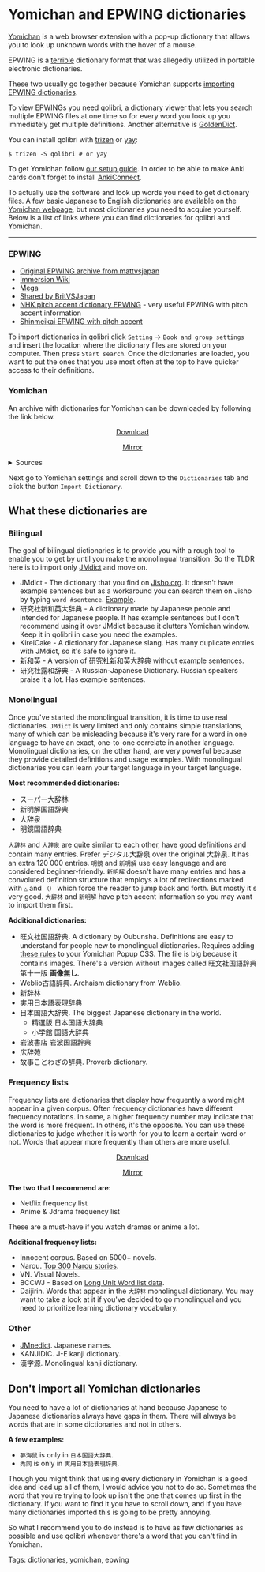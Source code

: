 # Yomichan and EPWING dictionaries

[Yomichan](https://foosoft.net/projects/yomichan)
is a web browser extension with a pop-up dictionary
that allows you to look up unknown words with the hover of a mouse.

EPWING is a [terrible](https://foosoft.net/projects/zero-epwing/) dictionary format
that was allegedly utilized in portable electronic dictionaries.

These two usually go together because Yomichan supports
[importing EPWING dictionaries](https://github.com/FooSoft/yomichan-import).

To view EPWINGs you need [qolibri](https://aur.archlinux.org/packages/qolibri/),
a dictionary viewer that lets you search multiple EPWING files at one time
so for every word you look up you immediately get multiple definitions.
Another alternative is [GoldenDict](https://wiki.archlinux.org/index.php/GoldenDict).

You can install qolibri with
[trizen](https://aur.archlinux.org/packages/trizen/)
or
[yay](https://aur.archlinux.org/packages/yay/):

```
$ trizen -S qolibri # or yay
```

To get Yomichan follow
[our setup guide](setting-up-yomichan.html).
In order to be able to make Anki cards don't forget to install
[AnkiConnect](https://ankiweb.net/shared/info/2055492159).

To actually use the software and look up words you need to get dictionary files.
A few basic Japanese to English dictionaries are available on the
[Yomichan webpage](https://foosoft.net/projects/yomichan/index.html#dictionaries),
but most dictionaries you need to acquire yourself.
Below is a list of links where you can find dictionaries for qolibri and Yomichan.

****

### EPWING
* [Original EPWING archive from mattvsjapan](https://www.mediafire.com/file/hr30l1pw004gac9/EPWINGs.rar/file)
* [Immersion Wiki](https://drive.google.com/drive/folders/1S8c70eKADlNkyW_Orz2B7Ge49xFQjg42)
* [Mega](https://mega.nz/folder/rIIHhAxb#d6GV9ZNTj9gUEaQtfGluqg)
* [Shared by BritVSJapan](https://www.mediafire.com/folder/ldyklp3362pgg/Japanese_Dictionaries)
* [NHK pitch accent dictionary EPWING](http://www.mediafire.com/file/sxmpse8n92c9oxg/NHKACT.zip) -
very useful EPWING with pitch accent information
* [Shinmeikai EPWING with pitch accent](http://www.mediafire.com/file/q9b95d1ad9wnjxd/Shinmeikai.7z)

To import dictionaries in qolibri click `Setting` → `Book and group settings`
and insert the location where the dictionary files are stored on your computer.
Then press `Start search`. Once the dictionaries are loaded,
you want to put the ones that you use most often at the top
to have quicker access to their definitions.

### Yomichan

An archive with dictionaries for Yomichan can be downloaded by following the link below.

<p align="center">
	<a class="download_button" href="https://t.me/ajatt_tools/115">Download</a>
</p>
<p align="center">
	<a href="https://disk.yandex.com/d/dmS_-JVE2fkMDQ">Mirror</a>
</p>

<details>
<summary>Sources</summary>

The dictionaries were compiled from various places.
Below is a list of public folders that were used.

* [Immersion Wiki](https://drive.google.com/drive/folders/1S8jeDa5NJt76dn9tq52engRCFLjIzvN1)
* [Mega](https://mega.nz/folder/rIIHhAxb#d6GV9ZNTj9gUEaQtfGluqg)
* [Shared](https://www.youtube.com/watch?v=5oxdPY9eH48) by mattvsjapan:
	* [Yomichan Dictionaries](https://www.mediafire.com/file/o3b6jt999dtd9vc/Yomichan_Dictionaries.zip/file)
	* [Shinmeikai5](https://mega.nz/file/A5cRxIpY#fcCGZyWX6cZoFYwKoKzbdHnxm_S86WM3PSbDA4ifKUM)
	* [Pitch Accent Dictionary](https://mega.nz/file/A5cRxIpY#fcCGZyWX6cZoFYwKoKzbdHnxm_S86WM3PSbDA4ifKUM)

</details>

Next go to Yomichan settings and scroll down to the `Dictionaries` tab
and click the button `Import Dictionary`.

## What these dictionaries are

### Bilingual

The goal of bilingual dictionaries is to provide you with a rough tool
to enable you to get by until you make the monolingual transition.
So the TLDR here is to import only
[JMdict](https://foosoft.net/projects/yomichan/dl/dict/jmdict_english.zip)
and move on.

* JMdict - The dictionary that you find on
[Jisho.org](https://jisho.org/).
It doesn't have example sentences but as a workaround you can search them on Jisho
by typing `word #sentence`. [Example](https://jisho.org/search/test%20%23sentence).
* 研究社新和英大辞典 - A dictionary made by Japanese people and intended for Japanese people.
It has example sentences but I don't recommend using it over JMdict
because it clutters Yomichan window.
Keep it in qolibri in case you need the examples.
* KireiCake - A dictionary for Japanese slang.
Has many duplicate entries with JMdict,
so it's safe to ignore it.
* 新和英 - A version of 研究社新和英大辞典 without example sentences.
* 研究社露和辞典 - A Russian-Japanese Dictionary.
Russian speakers praise it a lot.
Has example sentences.

### Monolingual

Once you've started the monolingual transition, it is time to use real dictionaries.
`JMdict` is very limited and only contains simple translations, many of which can be misleading
because it's very rare for a word in one language to have an exact,
one-to-one correlate in another language.
Monolingual dictionaries, on the other hand, are very powerful because
they provide detailed definitions and usage examples.
With monolingual dictionaries you can learn your target language in your target language.

**Most recommended dictionaries:**

* スーパー大辞林
* 新明解国語辞典
* 大辞泉
* 明鏡国語辞典

`大辞林` and `大辞泉` are quite similar to each other,
have good definitions and contain many entries.
Prefer デジタル大辞泉 over the original 大辞泉. It has an extra 120 000 entries.
`明鏡` and `新明解` use easy language and are considered beginner-friendly.
`新明解` doesn't have many entries and has a convoluted definition structure
that employs a lot of redirections marked with `△` and `（）`
which force the reader to jump back and forth. But mostly it's very good.
`大辞林` and `新明解` have pitch accent information so you may want to import them first.

**Additional dictionaries:**

* 旺文社国語辞典.
A dictionary by Oubunsha.
Definitions are easy to understand for people new to monolingual dictionaries.
Requires adding [these rules](https://pastebin.com/R1gM3wU0) to your Yomichan Popup CSS.
The file is big because it contains images.
There's a version without images called 旺文社国語辞典 第十一版 **画像無し**.
* Weblio古語辞典. Archaism dictionary from Weblio.
* 新辞林
* 実用日本語表現辞典
* 日本国語大辞典. The biggest Japanese dictionary in the world.
	* 精選版 日本国語大辞典
	* 小学館 国語大辞典
* 岩波書店 岩波国語辞典
* 広辞苑
* 故事ことわざの辞典. Proverb dictionary.


### Frequency lists

Frequency lists are dictionaries
that display how frequently a word might appear in a given corpus.
Often frequency dictionaries have different frequency notations.
In some, a higher frequency number may indicate that the word is more frequent.
In others, it's the opposite.
You can use these dictionaries to judge
whether it is worth for you to learn a certain word or not.
Words that appear more frequently than others are more useful.

<p align="center">
	<a class="download_button" href="https://t.me/ajatt_tools/109">Download</a>
</p>
<p align="center">
	<a href="https://disk.yandex.com/d/iaKHgFKTwjCMPw">Mirror</a>
</p>

**The two that I recommend are:**

* Netflix frequency list
* Anime & Jdrama frequency list

These are a must-have if you watch dramas or anime a lot.

**Additional frequency lists:**

* Innocent corpus. Based on 5000+ novels.
* Narou. [Top 300 Narou stories](http://wiki.wareya.moe/Narou).
* VN. Visual Novels.
* BCCWJ - Based on [Long Unit Word list data](https://ccd.ninjal.ac.jp/bccwj/en/freq-list.html).
* Daijirin. Words that appear in the `大辞林` monolingual dictionary.
You may want to take a look at it if you've decided to go monolingual
and you need to prioritize learning dictionary vocabulary.

### Other

* [JMnedict](https://www.edrdg.org/enamdict/enamdict_doc.html). Japanese names.
* KANJIDIC. J-E kanji dictionary.
* 漢字源. Monolingual kanji dictionary.

## Don't import all Yomichan dictionaries

You need to have a lot of dictionaries at hand
because Japanese to Japanese dictionaries always have gaps in them.
There will always be words that are in some dictionaries and not in others.

**A few examples:**
* `夢海鼠` is only in `日本国語大辞典`.
* `禿同` is only in `実用日本語表現辞典`.

Though you might think that using every dictionary in Yomichan is a good idea
and load up all of them, I would advice you not to do so.
Sometimes the word that you're trying to look up
isn't the one that comes up first in the dictionary.
If you want to find it you have to scroll down,
and if you have many dictionaries imported this is going to be pretty annoying.

So what I recommend you to do instead is to have as few dictionaries as possible
and use qolibri whenever there's a word that you can't find in Yomichan.

Tags: dictionaries, yomichan, epwing
